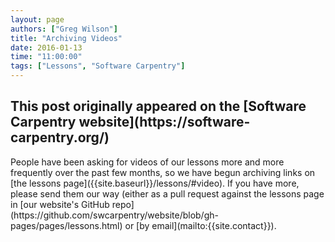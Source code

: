 ```yaml
---
layout: page
authors: ["Greg Wilson"]
title: "Archiving Videos"
date: 2016-01-13
time: "11:00:00"
tags: ["Lessons", "Software Carpentry"]
---
```


<h2>This post originally appeared on the [Software Carpentry website](https://software-carpentry.org/)</h2>
People have been asking for videos of our lessons more and more frequently over the past few months,
so we have begun archiving links on
[the lessons page]({{site.baseurl}}/lessons/#video).
If you have more,
please send them our way
(either as a pull request against the lessons page in
[our website's GitHub repo](https://github.com/swcarpentry/website/blob/gh-pages/pages/lessons.html)
or [by email](mailto:{{site.contact}}).
